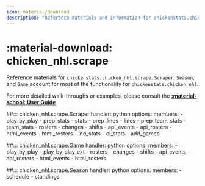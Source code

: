 ```yaml
---
icon: material/download
description: "Reference materials and information for chickenstats.chicken_nhl.scrape"
---
```


# :material-download: **chicken_nhl.scrape**

Reference materials for `chickenstats.chicken_nhl.scrape`. `Scraper`, `Season`, and `Game` 
account for most of the functionality for `chickenstats.chicken_nhl`.

For more detailed walk-throughs or examples, please consult the **[:material-school: User Guide](../../guide/guide.md)**

##::: chicken_nhl.scrape.Scraper
    handler: python
    options:
        members:
            - play_by_play
            - prep_stats
            - stats
            - prep_lines
            - lines
            - prep_team_stats
            - team_stats
            - rosters
            - changes
            - shifts
            - api_events
            - api_rosters
            - html_events
            - html_rosters
            - ind_stats
            - oi_stats
            - add_games

##::: chicken_nhl.scrape.Game
    handler: python
    options:
        members:
            - play_by_play
            - play_by_play_ext
            - rosters
            - changes
            - shifts
            - api_events
            - api_rosters
            - html_events
            - html_rosters

##::: chicken_nhl.scrape.Season
    handler: python
    options:
        members:
            - schedule
            - standings
